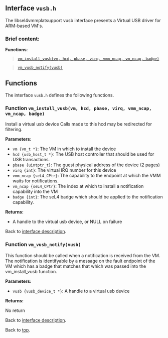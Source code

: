 <!--
     Copyright 2020, Data61, CSIRO (ABN 41 687 119 230)

     SPDX-License-Identifier: CC-BY-SA-4.0
-->

## Interface `vusb.h`

The libsel4vmmplatsupport vusb interface presents a Virtual USB driver for ARM-based VM's.

### Brief content:

**Functions**:

> [`vm_install_vusb(vm, hcd, pbase, virq, vmm_ncap, vm_ncap, badge)`](#function-vm_install_vusbvm-hcd-pbase-virq-vmm_ncap-vm_ncap-badge)

> [`vm_vusb_notify(vusb)`](#function-vm_vusb_notifyvusb)


## Functions

The interface `vusb.h` defines the following functions.

### Function `vm_install_vusb(vm, hcd, pbase, virq, vmm_ncap, vm_ncap, badge)`

Install a virtual usb device
Calls made to this hcd may be redirected for filtering.

**Parameters:**

- `vm {vm_t *}`: The VM in which to install the device
- `hcd {usb_host_t *}`: The USB host controller that should be used for USB transactions.
- `pbase {uintptr_t}`: The guest physical address of the device (2 pages)
- `virq {int}`: The virtual IRQ number for this device
- `vmm_ncap {seL4_CPtr}`: The capability to the endpoint at which the VMM waits for notifications.
- `vm_ncap {seL4_CPtr}`: The index at which to install a notification capability into the VM
- `badge {int}`: The seL4 badge which should be applied to the notification capability.

**Returns:**

- A handle to the virtual usb device, or NULL on failure

Back to [interface description](#interface-vusbh).

### Function `vm_vusb_notify(vusb)`

This function should be called when a notification is received from the
VM. The notification is identifyable by a message on the fault endpoint
of the VM which has a badge that matches that which was passed into the
vm_install_vusb function.

**Parameters:**

- `vusb {vusb_device_t *}`: A handle to a virtual usb device

**Returns:**

No return

Back to [interface description](#interface-vusbh).


Back to [top](#).

